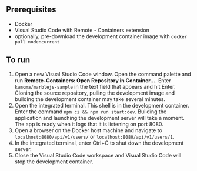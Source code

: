 ## Prerequisites
- Docker
- Visual Studio Code with Remote - Containers extension
- optionally, pre-download the development container image with `docker pull node:current`

## To run

1. Open a new Visual Studio Code window. Open the command palette and run **Remote-Containers: Open Repository in Container...**. Enter `kamcma/marblejs-sample` in the text field that appears and hit Enter. Cloning the source repository, pulling the development image and building the development container may take several minutes.
2. Open the integrated terminal. This shell is in the development container. Enter the command `npm ci && npm run start:dev`. Building the application and launching the development server will take a moment. The app is ready when it logs that it is listening on port 8080.
3. Open a browser on the Docker host machine and navigate to `localhost:8080/api/v1/users/` or `localhost:8080/api/v1/users/1`.
4. In the integrated terminal, enter Ctrl+C to shut down the development server.
5. Close the Visual Studio Code workspace and Visual Studio Code will stop the development container.
